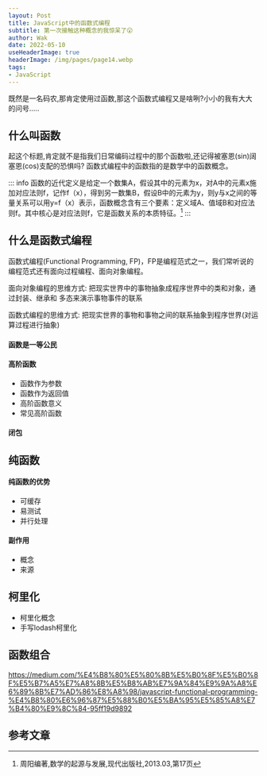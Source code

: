 ```yaml
---
layout: Post  
title: JavaScript中的函数式编程   
subtitle: 第一次接触这种概念的我惊呆了😮  
author: Wak  
date: 2022-05-10  
useHeaderImage: true  
headerImage: /img/pages/page14.webp  
tags:
- JavaScript
---
```

既然是一名码农,那肯定使用过函数,那这个函数式编程又是啥咧?小小的我有大大的问号.....

## 什么叫函数

起这个标题,肯定就不是指我们日常编码过程中的那个函数啦,还记得被塞恩(sin)阔塞恩(cos)支配的恐惧吗? 函数式编程中的函数指的是数学中的函数概念。 

::: info
函数的近代定义是给定一个数集A，假设其中的元素为x，对A中的元素x施加对应法则f，记作f（x），得到另一数集B，假设B中的元素为y，则y与x之间的等量关系可以用y=f（x）表示，函数概念含有三个要素：定义域A、值域B和对应法则f。其中核心是对应法则f，它是函数关系的本质特征。[^1]
:::
  


[//]: # (![1]&#40;../.vuepress/public/img/article/netModel.png&#41;)

## 什么是函数式编程  

函数式编程(Functional Programming, FP)，FP是编程范式之一，我们常听说的编程范式还有面向过程编程、面向对象编程。  

面向对象编程的思维方式: 把现实世界中的事物抽象成程序世界中的类和对象，通过封装、继承和
多态来演示事物事件的联系  

函数式编程的思维方式: 把现实世界的事物和事物之间的联系抽象到程序世界(对运算过程进行抽象)

#### 函数是一等公民

#### 高阶函数
- 函数作为参数
- 函数作为返回值
- 高阶函数意义
- 常见高阶函数
#### 闭包

## 纯函数

#### 纯函数的优势

- 可缓存
- 易测试
- 并行处理

#### 副作用
- 概念
- 来源

## 柯里化
- 柯里化概念
- 手写lodash柯里化

## 函数组合



https://medium.com/%E4%B8%80%E5%80%8B%E5%B0%8F%E5%B0%8F%E5%B7%A5%E7%A8%8B%E5%B8%AB%E7%9A%84%E9%9A%A8%E6%89%8B%E7%AD%86%E8%A8%98/javascript-functional-programming-%E4%B8%80%E6%96%87%E5%88%B0%E5%BA%95%E5%85%A8%E7%B4%80%E9%8C%84-95ff19d9892

## 参考文章
[^1]:周阳编著,数学的起源与发展,现代出版社,2013.03,第17页 

[^3]:[浅谈http协议（三）：HTTP 报文及其结构](https://segmentfault.com/a/1190000019788537)  



